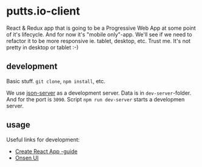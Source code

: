 # putts.io-client
React & Redux app that is going to be a Progressive Web App at some point of it's lifecycle. And for now it's "mobile only"-app. We'll see if we need to refactor it to be more responsive ie. tablet, desktop, etc. Trust me. It's not pretty in desktop or tablet :-)

## development
Basic stuff. `git clone`, `npm install`, etc.

We use [json-server](https://github.com/typicode/json-server) as a development server. Data is in `dev-server`-folder. And for the port is `3090`. Script `npm run dev-server` starts a developmen server.

## usage

Useful links for development:
* [Create React App -guide](https://github.com/facebookincubator/create-react-app/blob/master/packages/react-scripts/template/README.md)
* [Onsen UI](https://onsen.io/)